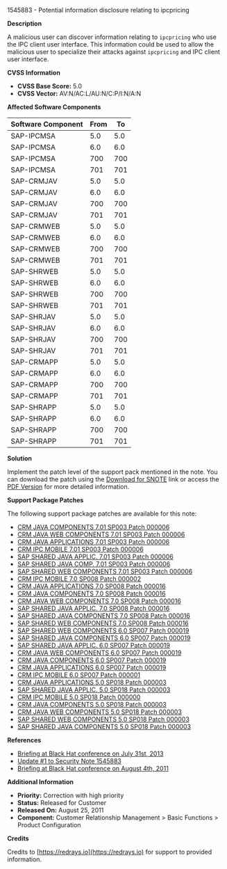 1545883 - Potential information disclosure relating to ipcpricing

**Description**

A malicious user can discover information relating to `ipcpricing` who use the IPC client user interface. This information could be used to allow the malicious user to specialize their attacks against `ipcpricing` and IPC client user interface.

**CVSS Information**

- **CVSS Base Score:** 5.0
- **CVSS Vector:** AV:N/AC:L/AU:N/C:P/I:N/A:N

**Affected Software Components**

| Software Component      | From | To   |
|-------------------------|------|------|
| SAP-IPCMSA              | 5.0  | 5.0  |
| SAP-IPCMSA              | 6.0  | 6.0  |
| SAP-IPCMSA              | 700  | 700  |
| SAP-IPCMSA              | 701  | 701  |
| SAP-CRMJAV              | 5.0  | 5.0  |
| SAP-CRMJAV              | 6.0  | 6.0  |
| SAP-CRMJAV              | 700  | 700  |
| SAP-CRMJAV              | 701  | 701  |
| SAP-CRMWEB              | 5.0  | 5.0  |
| SAP-CRMWEB              | 6.0  | 6.0  |
| SAP-CRMWEB              | 700  | 700  |
| SAP-CRMWEB              | 701  | 701  |
| SAP-SHRWEB              | 5.0  | 5.0  |
| SAP-SHRWEB              | 6.0  | 6.0  |
| SAP-SHRWEB              | 700  | 700  |
| SAP-SHRWEB              | 701  | 701  |
| SAP-SHRJAV              | 5.0  | 5.0  |
| SAP-SHRJAV              | 6.0  | 6.0  |
| SAP-SHRJAV              | 700  | 700  |
| SAP-SHRJAV              | 701  | 701  |
| SAP-CRMAPP              | 5.0  | 5.0  |
| SAP-CRMAPP              | 6.0  | 6.0  |
| SAP-CRMAPP              | 700  | 700  |
| SAP-CRMAPP              | 701  | 701  |
| SAP-SHRAPP              | 5.0  | 5.0  |
| SAP-SHRAPP              | 6.0  | 6.0  |
| SAP-SHRAPP              | 700  | 700  |
| SAP-SHRAPP              | 701  | 701  |

**Solution**

Implement the patch level of the support pack mentioned in the note. You can download the patch using the [Download for SNOTE](https://notesdownloads.sap.com/note/0040000017157202017) link or access the [PDF Version](https://userapps.support.sap.com/sap/support/sfm/notes/print/0001545883?language=en-US&token=040BEDCB2F090860F1CF3D6150041D24) for more detailed information.

**Support Package Patches**

The following support package patches are available for this note:

- [CRM JAVA COMPONENTS 7.01 SP003 Patch 000006](https://userapps.support.sap.com/sap/support/swdc/notes?cvnr=01200615320200014673&support_package=SP003&patch_level=000006)
- [CRM JAVA WEB COMPONENTS 7.01 SP003 Patch 000006](https://userapps.support.sap.com/sap/support/swdc/notes?cvnr=01200615320200014674&support_package=SP003&patch_level=000006)
- [CRM JAVA APPLICATIONS 7.01 SP003 Patch 000006](https://userapps.support.sap.com/sap/support/swdc/notes?cvnr=01200615320200014677&support_package=SP003&patch_level=000006)
- [CRM IPC MOBILE 7.01 SP003 Patch 000006](https://userapps.support.sap.com/sap/support/swdc/notes?cvnr=01200615320200014678&support_package=SP003&patch_level=000006)
- [SAP SHARED JAVA APPLIC. 7.01 SP003 Patch 000006](https://userapps.support.sap.com/sap/support/swdc/notes?cvnr=01200615320200014756&support_package=SP003&patch_level=000006)
- [SAP SHARED JAVA COMP. 7.01 SP003 Patch 000006](https://userapps.support.sap.com/sap/support/swdc/notes?cvnr=01200615320200014757&support_package=SP003&patch_level=000006)
- [SAP SHARED WEB COMPONENTS 7.01 SP003 Patch 000006](https://userapps.support.sap.com/sap/support/swdc/notes?cvnr=01200615320200014758&support_package=SP003&patch_level=000006)
- [CRM IPC MOBILE 7.0 SP008 Patch 000002](https://userapps.support.sap.com/sap/support/swdc/notes?cvnr=01200615320200010449&support_package=SP008&patch_level=000002)
- [CRM JAVA APPLICATIONS 7.0 SP008 Patch 000016](https://userapps.support.sap.com/sap/support/swdc/notes?cvnr=01200615320200010450&support_package=SP008&patch_level=000016)
- [CRM JAVA COMPONENTS 7.0 SP008 Patch 000016](https://userapps.support.sap.com/sap/support/swdc/notes?cvnr=01200615320200010451&support_package=SP008&patch_level=000016)
- [CRM JAVA WEB COMPONENTS 7.0 SP008 Patch 000016](https://userapps.support.sap.com/sap/support/swdc/notes?cvnr=01200615320200010452&support_package=SP008&patch_level=000016)
- [SAP SHARED JAVA APPLIC. 7.0 SP008 Patch 000016](https://userapps.support.sap.com/sap/support/swdc/notes?cvnr=01200615320200010519&support_package=SP008&patch_level=000016)
- [SAP SHARED JAVA COMPONENTS 7.0 SP008 Patch 000016](https://userapps.support.sap.com/sap/support/swdc/notes?cvnr=01200615320200010520&support_package=SP008&patch_level=000016)
- [SAP SHARED WEB COMPONENTS 7.0 SP008 Patch 000016](https://userapps.support.sap.com/sap/support/swdc/notes?cvnr=01200615320200010521&support_package=SP008&patch_level=000016)
- [SAP SHARED WEB COMPONENTS 6.0 SP007 Patch 000019](https://userapps.support.sap.com/sap/support/swdc/notes?cvnr=01200314690200005024&support_package=SP007&patch_level=000019)
- [SAP SHARED JAVA COMPONENTS 6.0 SP007 Patch 000019](https://userapps.support.sap.com/sap/support/swdc/notes?cvnr=01200314690200005025&support_package=SP007&patch_level=000019)
- [SAP SHARED JAVA APPLIC. 6.0 SP007 Patch 000019](https://userapps.support.sap.com/sap/support/swdc/notes?cvnr=01200314690200005026&support_package=SP007&patch_level=000019)
- [CRM JAVA WEB COMPONENTS 6.0 SP007 Patch 000019](https://userapps.support.sap.com/sap/support/swdc/notes?cvnr=01200314690200005027&support_package=SP007&patch_level=000019)
- [CRM JAVA COMPONENTS 6.0 SP007 Patch 000019](https://userapps.support.sap.com/sap/support/swdc/notes?cvnr=01200314690200005028&support_package=SP007&patch_level=000019)
- [CRM JAVA APPLICATIONS 6.0 SP007 Patch 000019](https://userapps.support.sap.com/sap/support/swdc/notes?cvnr=01200314690200005029&support_package=SP007&patch_level=000019)
- [CRM IPC MOBILE 6.0 SP007 Patch 000001](https://userapps.support.sap.com/sap/support/swdc/notes?cvnr=01200615320200008646&support_package=SP007&patch_level=000001)
- [CRM JAVA APPLICATIONS 5.0 SP018 Patch 000003](https://userapps.support.sap.com/sap/support/swdc/notes?cvnr=01200314690200004318&support_package=SP018&patch_level=000003)
- [SAP SHARED JAVA APPLIC. 5.0 SP018 Patch 000003](https://userapps.support.sap.com/sap/support/swdc/notes?cvnr=01200314690200004319&support_package=SP018&patch_level=000003)
- [CRM IPC MOBILE 5.0 SP018 Patch 000000](https://userapps.support.sap.com/sap/support/swdc/notes?cvnr=01200314690200004925&support_package=SP018&patch_level=000000)
- [CRM JAVA COMPONENTS 5.0 SP018 Patch 000003](https://userapps.support.sap.com/sap/support/swdc/notes?cvnr=01200615320200007524&support_package=SP018&patch_level=000003)
- [CRM JAVA WEB COMPONENTS 5.0 SP018 Patch 000003](https://userapps.support.sap.com/sap/support/swdc/notes?cvnr=01200615320200007525&support_package=SP018&patch_level=000003)
- [SAP SHARED WEB COMPONENTS 5.0 SP018 Patch 000003](https://userapps.support.sap.com/sap/support/swdc/notes?cvnr=01200615320200007526&support_package=SP018&patch_level=000003)
- [SAP SHARED JAVA COMPONENTS 5.0 SP018 Patch 000003](https://userapps.support.sap.com/sap/support/swdc/notes?cvnr=01200615320200007527&support_package=SP018&patch_level=000003)

**References**

- [Briefing at Black Hat conference on July 31st, 2013](https://me.sap.com/notes/1889488)
- [Update #1 to Security Note 1545883](https://me.sap.com/notes/1623845)
- [Briefing at Black Hat conference on August 4th, 2011](https://me.sap.com/notes/1616259)

**Additional Information**

- **Priority:** Correction with high priority
- **Status:** Released for Customer
- **Released On:** August 25, 2011
- **Component:** Customer Relationship Management > Basic Functions > Product Configuration

**Credits**

Credits to [https://redrays.io](https://redrays.io) for support to provided information.